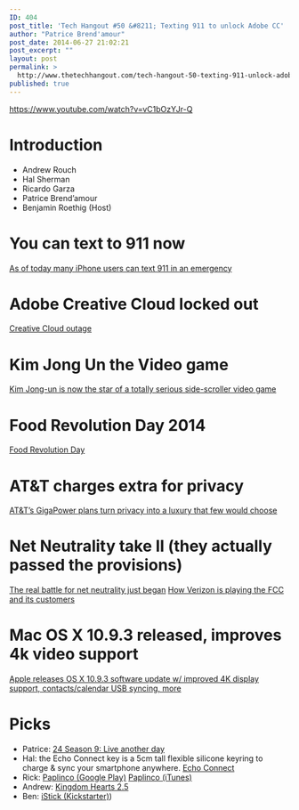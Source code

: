 ```yaml
---
ID: 404
post_title: 'Tech Hangout #50 &#8211; Texting 911 to unlock Adobe CC'
author: "Patrice Brend'amour"
post_date: 2014-06-27 21:02:21
post_excerpt: ""
layout: post
permalink: >
  http://www.thetechhangout.com/tech-hangout-50-texting-911-unlock-adobe-cc/
published: true
---
```

https://www.youtube.com/watch?v=vC1bOzYJr-Q
<h1>Introduction</h1>

<ul>
<li>Andrew Rouch</li>
<li>Hal Sherman</li>
<li>Ricardo Garza</li>
<li>Patrice Brend’amour</li>
<li>Benjamin Roethig (Host)</li>
</ul>

<h1>You can text to 911 now</h1>

<p><a href="http://www.tuaw.com/2014/05/15/as-of-today-many-iphone-users-can-text-911-in-an-emergency/">As of today many iPhone users can text 911 in an emergency</a></p>

<h1>Adobe Creative Cloud locked out</h1>

<p><a href="http://www.imore.com/creative-cloud-outage">Creative Cloud outage</a></p>

<h1>Kim Jong Un the Video game</h1>

<p><a href="http://www.dailydot.com/gaming/moneyhorse-games-kim-jong-un-side-scroller">Kim Jong-un is now the star of a totally serious side-scroller video game</a></p>

<h1>Food Revolution Day 2014</h1>

<p><a href="http://www.foodrevolutionday.com/">Food Revolution Day</a></p>

<h1>AT&T charges extra for privacy</h1>

<p><a href="http://gigaom.com/2014/05/13/atts-gigapower-plans-turn-privacy-into-a-luxury-that-few-would-choose/">AT&amp;T’s GigaPower plans turn privacy into a luxury that few would choose</a></p>

<h1>Net Neutrality take II (they actually passed the provisions)</h1>

<p><a href="http://www.theverge.com/2014/5/15/5717928/fcc-votes-on-net-neutrality-proposal-in-may-meeting">The real battle for net neutrality just began</a>
<a href="http://www.theverge.com/2014/5/14/5716802/game-of-phones-how-verizon-is-playing-the-fcc-and-its-customers">How Verizon is playing the FCC and its customers</a></p>

<h1>Mac OS X 10.9.3 released, improves 4k video support</h1>

<p><a href="http://9to5mac.com/2014/05/15/apple-releases-os-x-10-9-3-software-update-with-improved-4k-display-support-contacts-and-calendar-syncing-improvements-more/">Apple releases OS X 10.9.3 software update w/ improved 4K display support, contacts/calendar USB syncing, more</a></p>

<h1>Picks</h1>

<ul>
<li>Patrice: <a href="http://www.imdb.com/title/tt1598754/">24 Season 9: Live another day</a></li>
<li>Hal: the Echo Connect key is a 5cm tall flexible silicone keyring to charge &amp; sync your smartphone anywhere. <a href="https://www.indiegogo.com/projects/echo-connect-sync-charge-your-iphone-android-anywhere">Echo Connect</a></li>
<li>Rick: <a href="https://play.google.com/store/apps/details?id=com.gamecircus.Paplinko">Paplinco (Google Play)</a>
<a href="https://itunes.apple.com/us/app/paplinko/id543697247?mt=8">Paplinco (iTunes)</a></li>
<li>Andrew: <a href="http://www.amazon.com/Kingdom-Hearts-1-5-Remix-Playstation-3/dp/B008SBZD5U">Kingdom Hearts 2.5</a></li>
<li>Ben: <a href="https://www.kickstarter.com/projects/hypershop/isticktm-usb-flash-drive-with-lightning-for-iphone">iStick (Kickstarter)</a>)</li>
</ul>